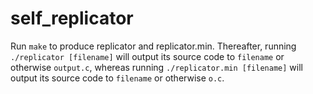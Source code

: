 self_replicator
===============

Run `make` to produce replicator and replicator.min. Thereafter, running `./replicator [filename]` will output its source code to
`filename` or otherwise `output.c`, whereas running `./replicator.min [filename]` will output its source code to `filename` or
otherwise `o.c`.

